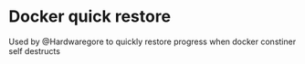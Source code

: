 # Docker quick restore

Used by @Hardwaregore to quickly restore progress when docker constiner self destructs
